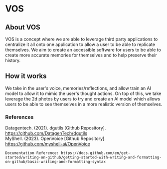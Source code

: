 # VOS
## About VOS
VOS is a concept where we are able to leverage third party applications to centralize it all onto one application to allow a user to be able to replicate themselves. We aim to create an accessible software for users to be able to create more accurate memories for themselves and to help preserve their history.

## How it works
We take in the user's voice, memories/reflections, and allow train an AI model to allow it to mimic the user's thought actions. On top of this, we take leverage the 2d photos by users to try and create an AI model which allows users to be able to see themselves in a more realistic version of themselves.

### References
Datagentech. (2021). dgutils [Github Repository]. https://github.com/DatagenTech/dgutils  
MyShell. (2023). OpenVoice [Github Repository]. https://github.com/myshell-ai/OpenVoice

```Documentation Reference: https://docs.github.com/en/get-started/writing-on-github/getting-started-with-writing-and-formatting-on-github/basic-writing-and-formatting-syntax```
